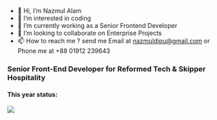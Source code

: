 - 👋 Hi, I’m Nazmul Alam
- 👀 I’m interested in coding
- 🌱 I’m currently working as a Senior Frontend Developer
- 💞️ I’m looking to collaborate on Enterprise Projects
- 📫 How to reach me ? send me Email at nazmuldipu@gmail.com or Phone me at +88 01912 239643
### Senior Front-End Developer for Reformed Tech & Skipper Hospitality
<!---
nazmuldipu/nazmuldipu is a ✨ special ✨ repository because its `README.md` (this file) appears on your GitHub profile.
You can click the Preview link to take a look at your changes.
--->
#### This year status:
<img src="https://github-readme-stats.vercel.app/api?username=nazmuldipu&show_icons=true&hide_border=false&theme=cobalt&icon_color=c576c2">
